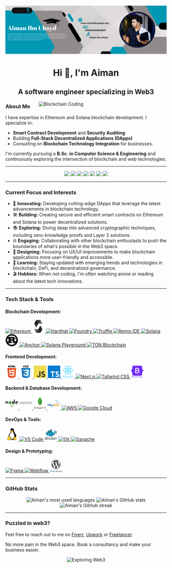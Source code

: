 ![logo](https://github.com/AIMAN10001/AIMAN10001/blob/main/Github%20Banner%20update%20for%20fiverr.png)

<h1 align="center">Hi 👋, I'm Aiman </h1>
<h2 align="center">A software engineer specializing in Web3</h2>


<img align="right" src="https://media.giphy.com/media/HscDLzkO8EOTmgkhQP/giphy.gif" alt="Blockchain Coding" width="400px" />

### About Me

I have expertise in Ethereum and Solana blockchain development. I specialize in:
- **Smart Contract Development** and **Security Auditing**
- Building **Full-Stack Decentralized Applications (DApps)**
- Consulting on **Blockchain Technology Integration** for businesses.

I'm currently pursuing a **B.Sc. in Computer Science & Engineering** and continuously exploring the intersection of blockchain and web technologies.

---

<p align="center">
  <a href="https://portfolio-website1-ten.vercel.app/"><img src="https://img.shields.io/badge/Portfolio-Click%20Here-green?style=for-the-badge&logo=web"></a>
  <a href="https://stackoverflow.com/users/23237163/aiman-ibn-ubayd"><img src="https://img.shields.io/badge/Stack%20Overflow-Questions-orange?style=for-the-badge&logo=stackoverflow"></a>
  <a href="https://dribbble.com/AIMAN10?onboarding=true&designer=true"><img src="https://img.shields.io/badge/Dribbble-Design-pink?style=for-the-badge&logo=dribbble"></a>
  <a href="https://www.behance.net/aimanibnubayd"><img src="https://img.shields.io/badge/Behance-Projects-blue?style=for-the-badge&logo=behance"></a>
  <a href="https://www.fiverr.com/mdaiman321?source=gig_page"><img src="https://img.shields.io/badge/Fiverr-Gigs-brightgreen?style=for-the-badge&logo=fiverr"></a>
  <a href="https://www.upwork.com/freelancers/~01b5c940aaed9a0c78"><img src="https://img.shields.io/badge/Upwork-Contracts-brightgreen?style=for-the-badge&logo=upwork"></a>
  <a href="https://www.freelancer.com/u/mdaiman10328"><img src="https://img.shields.io/badge/Freelancer-Projects-lightblue?style=for-the-badge&logo=freelancer"></a>
</p>


---


### Current Focus and Interests

- 🚀 **Innovating:** Developing cutting-edge DApps that leverage the latest advancements in blockchain technology.
- 🛠️ **Building:** Creating secure and efficient smart contracts on Ethereum and Solana to power decentralized solutions.
- 📚 **Exploring:** Diving deep into advanced cryptographic techniques, including zero-knowledge proofs and Layer 2 solutions.
- 🌐 **Engaging:** Collaborating with other blockchain enthusiasts to push the boundaries of what's possible in the Web3 space.
- 🎨 **Designing:** Focusing on UX/UI improvements to make blockchain applications more user-friendly and accessible.
- 🌟 **Learning:** Staying updated with emerging trends and technologies in blockchain, DeFi, and decentralized governance.
- 🎬 **Hobbies:** When not coding, I'm often watching anime or reading about the latest tech innovations.

---

### Tech Stack & Tools

#### Blockchain Development:
<p align="left">
  <a href="https://ethereum.org/en/" target="_blank" rel="noopener noreferrer">
    <img src="https://img.icons8.com/color/48/000000/ethereum.png" alt="Ethereum" width="40" height="40"/>
  </a>
  <a href="https://soliditylang.org/" target="_blank" rel="noopener noreferrer">
    <img src="https://raw.githubusercontent.com/devicons/devicon/master/icons/solidity/solidity-original.svg" alt="Solidity" width="40" height="40"/>
  </a>
  <a href="https://hardhat.org/" target="_blank" rel="noopener noreferrer">
    <img src="https://seeklogo.com/images/H/hardhat-logo-888739EBB4-seeklogo.com.png" alt="Hardhat" width="40" height="40"/>
  </a>
  <a href="https://getfoundry.sh/" target="_blank" rel="noopener noreferrer">
    <img src="https://user-images.githubusercontent.com/7597528/182243063-21d9023c-fd2c-4c38-b6f7-1d9a63fd760d.png" alt="Foundry" width="40" height="40"/>
  </a>
  <a href="https://trufflesuite.com/" target="_blank" rel="noopener noreferrer">
    <img src="https://seeklogo.com/images/T/truffle-logo-35745438E1-seeklogo.com.png" alt="Truffle" width="40" height="40"/>
  </a>
  <a href="https://remix.ethereum.org/" target="_blank" rel="noopener noreferrer">
    <img src="https://seeklogo.com/images/R/remix-ide-logo-DED9E3C3D9-seeklogo.com.png" alt="Remix IDE" width="40" height="40"/>
  </a>
  <a href="https://solana.com/" target="_blank" rel="noopener noreferrer">
    <img src="https://seeklogo.com/images/S/solana-sol-logo-12828AD23D-seeklogo.com.png" alt="Solana" width="40" height="40"/>
  </a>
  <a href="https://www.rust-lang.org/" target="_blank" rel="noopener noreferrer">
    <img src="https://raw.githubusercontent.com/devicons/devicon/master/icons/rust/rust-plain.svg" alt="Rust" width="40" height="40"/>
  </a>
  <a href="https://project-serum.github.io/anchor/" target="_blank" rel="noopener noreferrer">
    <img src="https://seeklogo.com/images/A/anchor-logo-9E5047D2A5-seeklogo.com.png" alt="Anchor" width="40" height="40"/>
  </a>
  <a href="https://solpg.io/" target="_blank" rel="noopener noreferrer">
    <img src="https://solpg.io/icons/apple-touch-icon.png" alt="Solana Playground" width="40" height="40"/>
  </a>
  <a href="https://ton.org/" target="_blank" rel="noopener noreferrer">
    <img src="https://img.icons8.com/color/48/000000/ton.png" alt="TON Blockchain" width="40" height="40"/>
  </a>
</p>

#### Frontend Development:
<p align="left">
  <a href="https://developer.mozilla.org/en-US/docs/Web/HTML" target="_blank" rel="noopener noreferrer">
    <img src="https://raw.githubusercontent.com/devicons/devicon/master/icons/html5/html5-original-wordmark.svg" alt="HTML5" width="40" height="40"/>
  </a>
  <a href="https://www.w3schools.com/css/" target="_blank" rel="noopener noreferrer">
    <img src="https://raw.githubusercontent.com/devicons/devicon/master/icons/css3/css3-original-wordmark.svg" alt="CSS3" width="40" height="40"/>
  </a>
  <a href="https://developer.mozilla.org/en-US/docs/Web/JavaScript" target="_blank" rel="noopener noreferrer">
    <img src="https://raw.githubusercontent.com/devicons/devicon/master/icons/javascript/javascript-original.svg" alt="JavaScript" width="40" height="40"/>
  </a>
  <a href="https://www.typescriptlang.org/" target="_blank" rel="noopener noreferrer">
    <img src="https://raw.githubusercontent.com/devicons/devicon/master/icons/typescript/typescript-original.svg" alt="TypeScript" width="40" height="40"/>
  </a>
  <a href="https://reactjs.org/" target="_blank" rel="noopener noreferrer">
    <img src="https://raw.githubusercontent.com/devicons/devicon/master/icons/react/react-original-wordmark.svg" alt="React" width="40" height="40"/>
  </a>
  <a href="https://nextjs.org/" target="_blank" rel="noopener noreferrer">
    <img src="https://cdn.worldvectorlogo.com/logos/nextjs-2.svg" alt="Next.js" width="40" height="40"/>
  </a>
  <a href="https://tailwindcss.com/" target="_blank" rel="noopener noreferrer">
    <img src="https://www.vectorlogo.zone/logos/tailwindcss/tailwindcss-icon.svg" alt="Tailwind CSS" width="40" height="40"/>
  </a>
  <a href="https://getbootstrap.com/" target="_blank" rel="noopener noreferrer">
    <img src="https://raw.githubusercontent.com/devicons/devicon/master/icons/bootstrap/bootstrap-plain-wordmark.svg" alt="Bootstrap" width="40" height="40"/>
  </a>
</p>

#### Backend & Database Development:
<p align="left">
  <a href="https://nodejs.org" target="_blank" rel="noopener noreferrer">
    <img src="https://raw.githubusercontent.com/devicons/devicon/master/icons/nodejs/nodejs-original-wordmark.svg" alt="Node.js" width="40" height="40"/>
  </a>
  <a href="https://expressjs.com" target="_blank" rel="noopener noreferrer">
    <img src="https://raw.githubusercontent.com/devicons/devicon/master/icons/express/express-original-wordmark.svg" alt="Express.js" width="40" height="40"/>
  </a>
  <a href="https://www.mongodb.com/" target="_blank" rel="noopener noreferrer">
    <img src="https://raw.githubusercontent.com/devicons/devicon/master/icons/mongodb/mongodb-original-wordmark.svg" alt="MongoDB" width="40" height="40"/>
  </a>
  <a href="https://www.mysql.com/" target="_blank" rel="noopener noreferrer">
    <img src="https://raw.githubusercontent.com/devicons/devicon/master/icons/mysql/mysql-original-wordmark.svg" alt="SQL" width="40" height="40"/>
  </a>
  <a href="https://aws.amazon.com/" target="_blank" rel="noopener noreferrer">
    <img src="https://img.icons8.com/color/48/000000/amazon-web-services.png" alt="AWS" width="40" height="40"/>
  </a>
  <a href="https://cloud.google.com/" target="_blank" rel="noopener noreferrer">
    <img src="https://img.icons8.com/color/48/000000/google-cloud.png" alt="Google Cloud" width="40" height="40"/>
  </a>
</p>

#### DevOps & Tools:
<p align="left">
  <a href="https://www.linux.org/" target="_blank" rel="noopener noreferrer">
    <img src="https://raw.githubusercontent.com/devicons/devicon/master/icons/linux/linux-original.svg" alt="Linux" width="40" height="40"/>
  </a>
  <a href="https://code.visualstudio.com/" target="_blank" rel="noopener noreferrer">
    <img src="https://img.icons8.com/fluent/48/000000/visual-studio-code-2019.png" alt="VS Code" width="40" height="40"/>
  </a>
  <a href="https://www.docker.com/" target="_blank" rel="noopener noreferrer">
    <img src="https://raw.githubusercontent.com/devicons/devicon/master/icons/docker/docker-original-wordmark.svg" alt="Docker" width="40" height="40"/>
  </a>
  <a href="https://git-scm.com/" target="_blank" rel="noopener noreferrer">
    <img src="https://www.vectorlogo.zone/logos/git-scm/git-scm-icon.svg" alt="Git" width="40" height="40"/>
  </a>
  <a href="https://www.trufflesuite.com/ganache" target="_blank" rel="noopener noreferrer">
    <img src="https://seeklogo.com/images/G/ganache-logo-03A14B09E2-seeklogo.com.png" alt="Ganache" width="40" height="40"/>
  </a>
</p>

#### Design & Prototyping:
<p align="left">
  <a href="https://www.figma.com/" target="_blank" rel="noopener noreferrer">
    <img src="https://www.vectorlogo.zone/logos/figma/figma-icon.svg" alt="Figma" width="40" height="40"/>
  </a>
  <a href="https://webflow.com/" target="_blank" rel="noopener noreferrer">
    <img src="https://img.icons8.com/ios-filled/50/000000/webflow.png" alt="Webflow" width="40" height="40"/>
  </a>
  <a href="https://wordpress.com/" target="_blank" rel="noopener noreferrer">
    <img src="https://raw.githubusercontent.com/devicons/devicon/master/icons/wordpress/wordpress-original.svg" alt="WordPress" width="40" height="40"/>
  </a>
</p>

---



### GitHub Stats

<p align="center">
  <img src="https://github-readme-stats.vercel.app/api/top-langs?username=aiman10001&show_icons=true&locale=en&layout=compact" alt="Aiman's most used languages" />
  <img src="https://github-readme-stats.vercel.app/api?username=aiman10001&show_icons=true&locale=en" alt="Aiman's GitHub stats" />
  <img src="https://github-readme-streak-stats.herokuapp.com/?user=aiman10001&" alt="Aiman's GitHub streak" />
</p>

---

### Puzzled in web3?

Feel free to reach out to me on [Fiverr](https://www.fiverr.com/mdaiman321?source=gig_page), [Upwork](https://www.upwork.com/freelancers/~01b5c940aaed9a0c78) or [Freelancer](https://www.freelancer.com/u/mdaiman10328).

No more pain in the Web3 space. Book a consultancy and make your business easier.

<p align="center">
  <img src="https://media.giphy.com/media/l41lFw057lAJQMwg0/giphy.gif" alt="Exploring Web3" width="500px" />
</p>

